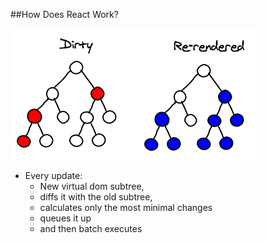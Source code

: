 ##How Does React Work?

![](images/subtree-rerendering.png "logo text")  <!-- .element: class="fragment" data-fragment-index="1" -->

* Every update:  <!-- .element: class="fragment" data-fragment-index="2" -->
  * New virtual dom subtree,   <!-- .element: class="fragment" data-fragment-index="2" -->
  * diffs it with the old subtree,   <!-- .element: class="fragment" data-fragment-index="2" -->
  * calculates only the most minimal changes   <!-- .element: class="fragment" data-fragment-index="2" -->
  * queues it up   <!-- .element: class="fragment" data-fragment-index="2" -->
  * and then batch executes   <!-- .element: class="fragment" data-fragment-index="2" -->
